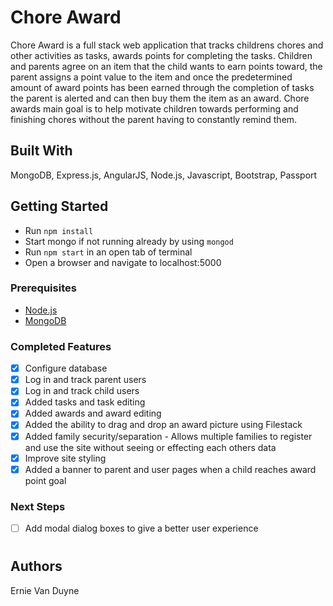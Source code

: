 
# Chore Award

Chore Award is a full stack web application that tracks childrens chores and other activities as tasks, 
awards  points for completing the tasks. Children and parents agree on an item that the child wants to earn points
 toward, the parent assigns a point value to the item and once the predetermined amount of award points has been earned 
 through the completion of tasks the parent is alerted and can then buy them the item as an award. 
 Chore awards main goal is to help motivate children towards performing and finishing chores without the parent 
 having to constantly remind them.
 
## Built With

MongoDB, Express.js, AngularJS, Node.js, Javascript, Bootstrap, Passport

## Getting Started

* Run `npm install`
* Start mongo if not running already by using `mongod`
* Run `npm start` in an open tab of terminal
* Open a browser and navigate to localhost:5000

### Prerequisites

- [Node.js](https://nodejs.org/en/)
- [MongoDB](https://www.mongodb.com/)


### Completed Features

- [x] Configure database
- [x] Log in and track parent users
- [x] Log in and track child users
- [x] Added tasks and task editing
- [x] Added awards and award editing
- [x] Added the ability to drag and drop an award picture using Filestack
- [x] Added family security/separation - Allows multiple families to register and use the site
       without seeing or effecting each others data   
- [x] Improve site styling 
- [x] Added a banner to parent and user pages when a child reaches award point goal

### Next Steps

- [ ] Add modal dialog boxes to give a better user experience

#
## Authors

Ernie Van Duyne

